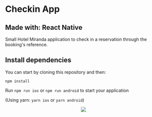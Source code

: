 # Checkin App
##  Made with: React Native
Small Hotel Miranda application to check in a reservation through the booking's reference.


## Install dependencies
You can start by cloning this repository and then:

`npm install`

Run `npm run ios` or `npm run android` to start your application

(Using yarn: `yarn ios` or `yarn android`)


<p align="center"> <img src="https://user-images.githubusercontent.com/75947904/185149784-d5ed428d-1b60-45cd-9b32-00ea1178abe2.png"/></p>


